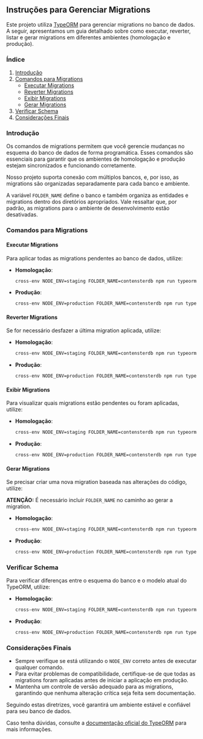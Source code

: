 ## Instruções para Gerenciar Migrations

Este projeto utiliza [TypeORM](https://typeorm.io/) para gerenciar migrations no banco de dados. A seguir, apresentamos um guia detalhado sobre como executar, reverter, listar e gerar migrations em diferentes ambientes (homologação e produção).

### Índice

1. [Introdução](#introducao)
2. [Comandos para Migrations](#comandos-para-migrations)
   - [Executar Migrations](#executar-migrations)
   - [Reverter Migrations](#reverter-migrations)
   - [Exibir Migrations](#exibir-migrations)
   - [Gerar Migrations](#gerar-migrations)
3. [Verificar Schema](#verificar-schema)
4. [Considerações Finais](#consideracoes-finais)

### Introdução

Os comandos de migrations permitem que você gerencie mudanças no esquema do banco de dados de forma programática. Esses comandos são essenciais para garantir que os ambientes de homologação e produção estejam sincronizados e funcionando corretamente.

Nosso projeto suporta conexão com múltiplos bancos, e, por isso, as migrations são organizadas separadamente para cada banco e ambiente.

A variável `FOLDER_NAME` define o banco e também organiza as entidades e migrations dentro dos diretórios apropriados. Vale ressaltar que, por padrão, as migrations para o ambiente de desenvolvimento estão desativadas.

### Comandos para Migrations

#### Executar Migrations

Para aplicar todas as migrations pendentes ao banco de dados, utilize:

- **Homologação**:

  ```sh
  cross-env NODE_ENV=staging FOLDER_NAME=contensterdb npm run typeorm -- migration:run -d ./src/config/typeorm/typeorm.config.ts
  ```

- **Produção**:
  
  ```sh
  cross-env NODE_ENV=production FOLDER_NAME=contensterdb npm run typeorm -- migration:run -d ./src/config/typeorm/typeorm.config.ts
  ```

#### Reverter Migrations

Se for necessário desfazer a última migration aplicada, utilize:

- **Homologação**:

  ```sh
  cross-env NODE_ENV=staging FOLDER_NAME=contensterdb npm run typeorm -- migration:revert -d ./src/config/typeorm/typeorm.config.ts
  ```

- **Produção**:
  
  ```sh
  cross-env NODE_ENV=production FOLDER_NAME=contensterdb npm run typeorm -- migration:revert -d ./src/config/typeorm/typeorm.config.ts
  ```

#### Exibir Migrations

Para visualizar quais migrations estão pendentes ou foram aplicadas, utilize:

- **Homologação**:

  ```sh
  cross-env NODE_ENV=staging FOLDER_NAME=contensterdb npm run typeorm -- migration:show -d ./src/config/typeorm/typeorm.config.ts
  ```

- **Produção**:
  
  ```sh
  cross-env NODE_ENV=production FOLDER_NAME=contensterdb npm run typeorm -- migration:show -d ./src/config/typeorm/typeorm.config.ts
  ```

#### Gerar Migrations

Se precisar criar uma nova migration baseada nas alterações do código, utilize:

**ATENÇÃO:** É necessário incluir `FOLDER_NAME` no caminho ao gerar a migration.

- **Homologação**:

  ```sh
  cross-env NODE_ENV=staging FOLDER_NAME=contensterdb npm run typeorm -- migration:generate ./src/migrations/{FOLDER_NAME}/{nomeDaMigration} -d ./src/config/typeorm/typeorm.config.ts
  ```

- **Produção**:
  
  ```sh
  cross-env NODE_ENV=production FOLDER_NAME=contensterdb npm run typeorm -- migration:generate ./src/migrations/{FOLDER_NAME}/{nomeDaMigration} -d ./src/config/typeorm/typeorm.config.ts
  ```

### Verificar Schema

Para verificar diferenças entre o esquema do banco e o modelo atual do TypeORM, utilize:

- **Homologação**:

  ```sh
  cross-env NODE_ENV=staging FOLDER_NAME=contensterdb npm run typeorm -- schema:log -d ./src/config/typeorm/typeorm.config.ts
  ```

- **Produção**:
  
  ```sh
  cross-env NODE_ENV=production FOLDER_NAME=contensterdb npm run typeorm -- schema:log -d ./src/config/typeorm/typeorm.config.ts
  ```

### Considerações Finais

- Sempre verifique se está utilizando o `NODE_ENV` correto antes de executar qualquer comando.
- Para evitar problemas de compatibilidade, certifique-se de que todas as migrations foram aplicadas antes de iniciar a aplicação em produção.
- Mantenha um controle de versão adequado para as migrations, garantindo que nenhuma alteração crítica seja feita sem documentação.

Seguindo estas diretrizes, você garantirá um ambiente estável e confiável para seu banco de dados.

Caso tenha dúvidas, consulte a [documentação oficial do TypeORM](https://typeorm.io/) para mais informações.

